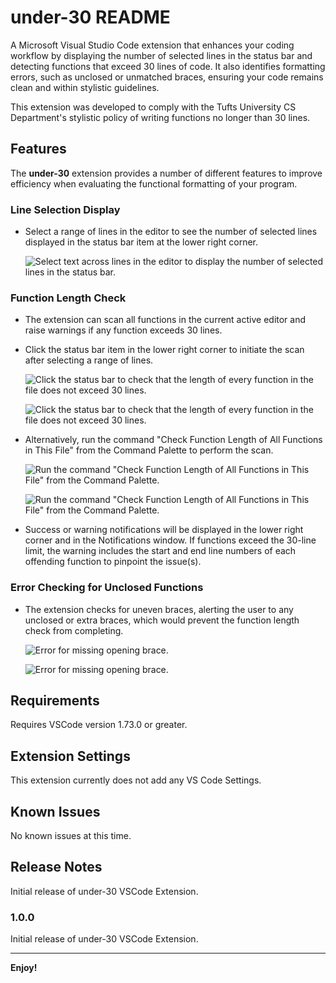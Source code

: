 # under-30 README

A Microsoft Visual Studio Code extension that enhances your coding workflow by 
displaying the number of selected lines in the status bar and detecting 
functions that exceed 30 lines of code. It also identifies formatting errors, 
such as unclosed or unmatched braces, ensuring your code remains clean and 
within stylistic guidelines.

This extension was developed to comply with the Tufts University CS Department's
stylistic policy of writing functions no longer than 30 lines.

## Features

The **under-30** extension provides a number of different features to improve 
efficiency when evaluating the functional formatting of your program.

### Line Selection Display
- Select a range of lines in the editor to see the number of selected lines 
displayed in the status bar item at the lower right corner.
  
  ![Select text across lines in the editor to display the number of selected lines in the status bar.](https://raw.githubusercontent.com/danglorioso/under-30/main/images/line-selection.gif)

### Function Length Check
- The extension can scan all functions in the current active editor and raise 
warnings if any function exceeds 30 lines.
- Click the status bar item in the lower right corner to initiate the scan 
after selecting a range of lines.

  ![Click the status bar to check that the length of every function in the file does not exceed 30 lines.](https://raw.githubusercontent.com/danglorioso/under-30/main/images/exceeds-30.png)

  ![Click the status bar to check that the length of every function in the file does not exceed 30 lines.](https://raw.githubusercontent.com/danglorioso/under-30/main/images/status-bar-click.gif)

- Alternatively, run the command "Check Function Length of All Functions in 
This File" from the Command Palette to perform the scan.

  ![Run the command "Check Function Length of All Functions in This File" from the Command Palette.](https://raw.githubusercontent.com/danglorioso/under-30/main/images/command-palette.png)

  ![Run the command "Check Function Length of All Functions in This File" from the Command Palette.](https://raw.githubusercontent.com/danglorioso/under-30/main/images/command.gif)
    


- Success or warning notifications will be displayed in the lower right corner 
and in the Notifications window. If functions exceed the 30-line limit, the 
warning includes the start and end line numbers of each offending function to
pinpoint the issue(s).

### Error Checking for Unclosed Functions
- The extension checks for uneven braces, alerting the user to any unclosed or 
extra braces, which would prevent the function length check from completing.

  ![Error for missing opening brace.](https://raw.githubusercontent.com/danglorioso/under-30/main/images/missing-closing-brace.png)
  
  ![Error for missing opening brace.](https://raw.githubusercontent.com/danglorioso/under-30/main/images/missing-opening-brace.png)


## Requirements

Requires VSCode version 1.73.0 or greater.

## Extension Settings

This extension currently does not add any VS Code Settings. 

## Known Issues

No known issues at this time.

## Release Notes

Initial release of under-30 VSCode Extension.

### 1.0.0

Initial release of under-30 VSCode Extension.

---

**Enjoy!**
